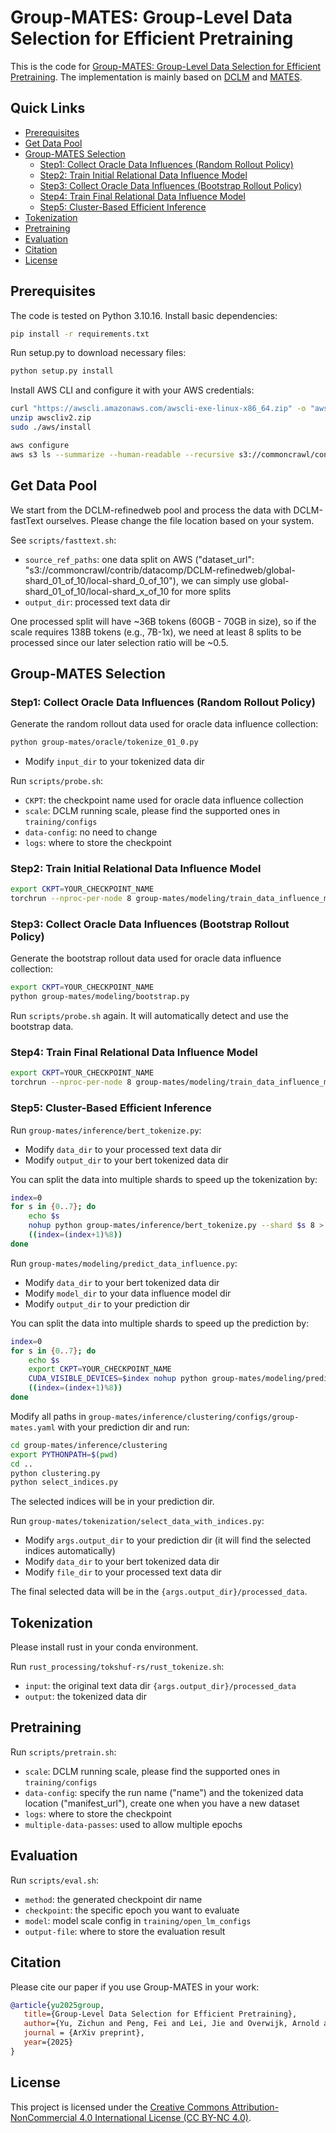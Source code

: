 # Group-MATES: Group-Level Data Selection for Efficient Pretraining

This is the code for [Group-MATES: Group-Level Data Selection for Efficient Pretraining](https://arxiv.org/abs/2502.14709).
The implementation is mainly based on [DCLM](https://github.com/mlfoundations/dclm) and [MATES](https://github.com/cxcscmu/MATES).

## Quick Links

- [Prerequisites](#prerequisites)
- [Get Data Pool](#get-data-pool)
- [Group-MATES Selection](#group-mates-selection)
    - [Step1: Collect Oracle Data Influences (Random Rollout Policy)](#step1-collect-oracle-data-influences-random-rollout-policy)
    - [Step2: Train Initial Relational Data Influence Model](#step2-train-initial-relational-data-influence-model)
    - [Step3: Collect Oracle Data Influences (Bootstrap Rollout Policy)](#step3-collect-oracle-data-influences-bootstrap-rollout-policy)
    - [Step4: Train Final Relational Data Influence Model](#step4-train-final-relational-data-influence-model)
    - [Step5: Cluster-Based Efficient Inference](#step5-cluster-based-efficient-inference)
- [Tokenization](#tokenization)
- [Pretraining](#pretraining)
- [Evaluation](#evaluation)
- [Citation](#citation)
- [License](#license)


## Prerequisites

The code is tested on Python 3.10.16. Install basic dependencies:

```bash
pip install -r requirements.txt
```

Run setup.py to download necessary files:

```bash
python setup.py install
```

Install AWS CLI and configure it with your AWS credentials:

```bash
curl "https://awscli.amazonaws.com/awscli-exe-linux-x86_64.zip" -o "awscliv2.zip"
unzip awscliv2.zip
sudo ./aws/install

aws configure
aws s3 ls --summarize --human-readable --recursive s3://commoncrawl/contrib/datacomp/DCLM-refinedweb/global-shard_01_of_10/local-shard_0_of_10/
```

## Get Data Pool

We start from the DCLM-refinedweb pool and process the data with DCLM-fastText ourselves. Please change the file location based on your system.

See `scripts/fasttext.sh`:

- `source_ref_paths`: one data split on AWS ("dataset_url": "s3://commoncrawl/contrib/datacomp/DCLM-refinedweb/global-shard_01_of_10/local-shard_0_of_10"), we can simply use global-shard_01_of_10/local-shard_x_of_10 for more splits
- `output_dir`: processed text data dir

One processed split will have ~36B tokens (60GB - 70GB in size), so if the scale requires 138B tokens (e.g., 7B-1x), we need at least 8 splits to be processed since our later selection ratio will be ~0.5.

## Group-MATES Selection

### Step1: Collect Oracle Data Influences (Random Rollout Policy)

Generate the random rollout data used for oracle data influence collection:

```bash
python group-mates/oracle/tokenize_01_0.py
```

- Modify `input_dir` to your tokenized data dir

Run `scripts/probe.sh`:

- `CKPT`: the checkpoint name used for oracle data influence collection
- `scale`: DCLM running scale, please find the supported ones in `training/configs`
- `data-config`: no need to change
- `logs`: where to store the checkpoint

### Step2: Train Initial Relational Data Influence Model

```bash
export CKPT=YOUR_CHECKPOINT_NAME
torchrun --nproc-per-node 8 group-mates/modeling/train_data_influence_model.py init
```

### Step3: Collect Oracle Data Influences (Bootstrap Rollout Policy)

Generate the bootstrap rollout data used for oracle data influence collection:

```bash
export CKPT=YOUR_CHECKPOINT_NAME
python group-mates/modeling/bootstrap.py
```

Run `scripts/probe.sh` again. It will automatically detect and use the bootstrap data.

### Step4: Train Final Relational Data Influence Model

```bash
export CKPT=YOUR_CHECKPOINT_NAME
torchrun --nproc-per-node 8 group-mates/modeling/train_data_influence_model.py final
```

### Step5: Cluster-Based Efficient Inference

Run `group-mates/inference/bert_tokenize.py`:

- Modify `data_dir` to your processed text data dir
- Modify `output_dir` to your bert tokenized data dir

You can split the data into multiple shards to speed up the tokenization by:

```bash
index=0
for s in {0..7}; do
    echo $s
    nohup python group-mates/inference/bert_tokenize.py --shard $s 8 > log_job_s${s}.out 2>&1 &
    ((index=(index+1)%8))
done
```

Run `group-mates/modeling/predict_data_influence.py`:

- Modify `data_dir` to your bert tokenized data dir
- Modify `model_dir` to your data influence model dir
- Modify `output_dir` to your prediction dir

You can split the data into multiple shards to speed up the prediction by:

```bash
index=0
for s in {0..7}; do
    echo $s
    export CKPT=YOUR_CHECKPOINT_NAME
    CUDA_VISIBLE_DEVICES=$index nohup python group-mates/modeling/predict_data_influence.py --shard $s 8 > log_job_s${s}.out 2>&1 &
    ((index=(index+1)%8))
done
```

Modify all paths in `group-mates/inference/clustering/configs/group-mates.yaml` with your prediction dir and run:

```bash
cd group-mates/inference/clustering
export PYTHONPATH=$(pwd)
cd ..
python clustering.py
python select_indices.py
```

The selected indices will be in your prediction dir.

Run `group-mates/tokenization/select_data_with_indices.py`:

- Modify `args.output_dir` to your prediction dir (it will find the selected indices automatically)
- Modify `data_dir` to your bert tokenized data dir
- Modify `file_dir` to your processed text data dir

The final selected data will be in the `{args.output_dir}/processed_data`.

## Tokenization

Please install rust in your conda environment.

Run `rust_processing/tokshuf-rs/rust_tokenize.sh`:

- `input`: the original text data dir `{args.output_dir}/processed_data`
- `output`: the tokenized data dir

## Pretraining

Run `scripts/pretrain.sh`:

- `scale`: DCLM running scale, please find the supported ones in `training/configs`
- `data-config`: specify the run name ("name") and the tokenized data location ("manifest_url"), create one when you have a new dataset
- `logs`: where to store the checkpoint
- `multiple-data-passes`: used to allow multiple epochs

## Evaluation

Run `scripts/eval.sh`:

- `method`: the generated checkpoint dir name
- `checkpoint`: the specific epoch you want to evaluate
- `model`: model scale config in `training/open_lm_configs`
- `output-file`: where to store the evaluation result

## Citation

Please cite our paper if you use Group-MATES in your work:

```bibtex
@article{yu2025group,
   title={Group-Level Data Selection for Efficient Pretraining},
   author={Yu, Zichun and Peng, Fei and Lei, Jie and Overwijk, Arnold and Yih, Wen-tau and Xiong, Chenyan},
   journal = {ArXiv preprint},
   year={2025}
}
```

## License
This project is licensed under the [Creative Commons Attribution-NonCommercial 4.0 International License (CC BY-NC 4.0)](http://creativecommons.org/licenses/by-nc/4.0/).
